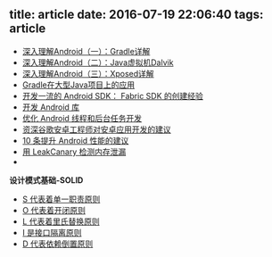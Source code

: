 title: article
date: 2016-07-19 22:06:40
tags: article
---
* [深入理解Android（一）：Gradle详解](http://www.infoq.com/cn/articles/android-in-depth-gradle)
* [深入理解Android（二）：Java虚拟机Dalvik](http://www.infoq.com/cn/articles/android-in-depth-dalvik)
* [深入理解Android（三）：Xposed详解](http://www.infoq.com/cn/articles/android-in-depth-xposed)
* [Gradle在大型Java项目上的应用](http://www.infoq.com/cn/articles/Gradle-application-in-large-Java-projects/)
* [开发一流的 Android SDK：
Fabric SDK 的创建经验](https://realm.io/cn/news/oredev-ty-smith-building-android-sdks-fabric/)
* [开发 Android 库](https://realm.io/cn/news/writing-android-libraries/)
* [优化 Android 线程和后台任务开发](https://realm.io/cn/news/android-threading-background-tasks/)
* [资深谷歌安卓工程师对安卓应用开发的建议](https://realm.io/cn/news/romain-guy-chet-haase-developing-for-android/)
* [10 条提升 Android 性能的建议](https://realm.io/cn/news/droidcon-farber-improving-android-app-performance/)
* [用 LeakCanary 检测内存泄漏](https://realm.io/cn/news/droidcon-ricau-memory-leaks-leakcanary/)
* 
**设计模式基础-SOLID**
* [S 代表着单一职责原则](https://realm.io/cn/news/donn-felker-solid-part-1/)
* [O 代表着开闭原则](https://realm.io/cn/news/donn-felker-solid-part-2/)
* [L 代表着里氏替换原则](https://realm.io/cn/news/donn-felker-solid-part-3/)
* [I 是接口隔离原则](https://realm.io/cn/news/donn-felker-solid-part-4/)
* [D 代表依赖倒置原则](https://realm.io/cn/news/donn-felker-solid-part-5/)